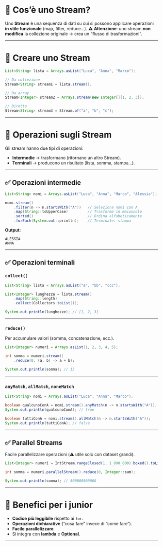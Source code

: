 # 🔹 Cos’è uno Stream?

Uno **Stream** è una sequenza di dati su cui si possono applicare operazioni **in stile funzionale** (map, filter, reduce…).
⚠️ **Attenzione**: uno stream **non modifica** la collezione originale → crea un “flusso di trasformazioni”.

---

# 🔹 Creare uno Stream

```java
List<String> lista = Arrays.asList("Luca", "Anna", "Marco");

// Da collezione
Stream<String> stream1 = lista.stream();

// Da array
Stream<Integer> stream2 = Arrays.stream(new Integer[]{1, 2, 3});

// Diretto
Stream<String> stream3 = Stream.of("a", "b", "c");
```

---

# 🔹 Operazioni sugli Stream

Gli stream hanno due tipi di operazioni:

* **Intermedie** → trasformano (ritornano un altro Stream).
* **Terminali** → producono un risultato (lista, somma, stampa…).

---

## ✅ Operazioni intermedie

```java
List<String> nomi = Arrays.asList("Luca", "Anna", "Marco", "Alessia");

nomi.stream()
    .filter(n -> n.startsWith("A"))   // Seleziona nomi con A
    .map(String::toUpperCase)         // Trasforma in maiuscolo
    .sorted()                         // Ordina alfabeticamente
    .forEach(System.out::println);    // Terminale: stampa
```

**Output:**

```
ALESSIA
ANNA
```

---

## ✅ Operazioni terminali

### `collect()`

```java
List<String> lista = Arrays.asList("a", "bb", "ccc");

List<Integer> lunghezze = lista.stream()
    .map(String::length)
    .collect(Collectors.toList());

System.out.println(lunghezze); // [1, 2, 3]
```

---

### `reduce()`

Per accumulare valori (somma, concatenazione, ecc.).

```java
List<Integer> numeri = Arrays.asList(1, 2, 3, 4, 5);

int somma = numeri.stream()
    .reduce(0, (a, b) -> a + b);

System.out.println(somma); // 15
```

---

### `anyMatch`, `allMatch`, `noneMatch`

```java
List<String> nomi = Arrays.asList("Luca", "Anna", "Marco");

boolean qualcunoConA = nomi.stream().anyMatch(n -> n.startsWith("A"));
System.out.println(qualcunoConA); // true

boolean tuttiConA = nomi.stream().allMatch(n -> n.startsWith("A"));
System.out.println(tuttiConA); // false
```

---

## ✅ Parallel Streams

Facile parallelizzare operazioni (⚠️ utile solo con dataset grandi).

```java
List<Integer> numeri = IntStream.rangeClosed(1, 1_000_000).boxed().toList();

int somma = numeri.parallelStream().reduce(0, Integer::sum);

System.out.println(somma); // 500000500000
```

---

# 🔹 Benefici per i junior

* **Codice più leggibile** rispetto ai `for`.
* **Operazioni dichiarative** (“cosa fare” invece di “come fare”).
* **Facile parallelizzare**.
* Si integra con **lambda** e **Optional**.

---

